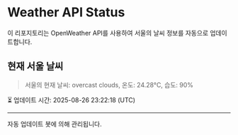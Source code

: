 
# Weather API Status

이 리포지토리는 OpenWeather API를 사용하여 서울의 날씨 정보를 자동으로 업데이트합니다.

## 현재 서울 날씨
> 서울의 현재 날씨: overcast clouds, 온도: 24.28°C, 습도: 90%

⏳ 업데이트 시간: 2025-08-26 23:22:18 (UTC)

---
자동 업데이트 봇에 의해 관리됩니다.
